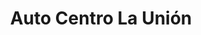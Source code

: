 ---
title: "Auto Centro La Unión"
url: /la-union/auto-centro-la-union/
shop: reparación de automóviles
---